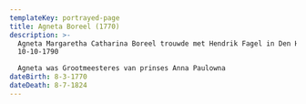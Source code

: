 ```yaml
---
templateKey: portrayed-page
title: Agneta Boreel (1770)
description: >-
  Agneta Margaretha Catharina Boreel trouwde met Hendrik Fagel in Den Haag op
  10-10-1790

  Agneta was Grootmeesteres van prinses Anna Paulowna
dateBirth: 8-3-1770
dateDeath: 8-7-1824
---
```

